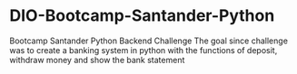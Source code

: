 # DIO-Bootcamp-Santander-Python
Bootcamp Santander Python Backend Challenge 
The goal since challenge was to create a banking system in python with the functions of deposit, withdraw money and show the bank statement 
